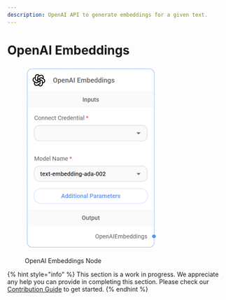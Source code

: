 ```yaml
---
description: OpenAI API to generate embeddings for a given text.
---
```


# OpenAI Embeddings

<figure><img src="../../../.gitbook/assets/image.png" alt="" width="305"><figcaption><p>OpenAI Embeddings Node</p></figcaption></figure>

{% hint style="info" %}
This section is a work in progress. We appreciate any help you can provide in completing this section. Please check our [Contribution Guide](https://toi500.gitbook.io/flowise-docs/contributing) to get started.
{% endhint %}
